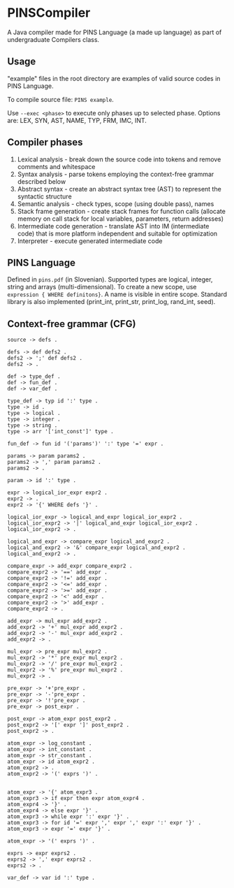 # PINSCompiler
A Java compiler made for PINS Language (a made up language) as part of undergraduate Compilers class.

## Usage
"example" files in the root directory are examples of valid source codes in PINS Language.

To compile source file: `PINS example`.

Use `--exec <phase>` to execute only phases up to selected phase. Options are: LEX, SYN, AST, NAME, TYP, FRM, IMC, INT.


## Compiler phases
1. Lexical analysis - break down the source code into tokens and remove comments and whitespace
2. Syntax analysis - parse tokens employing the context-free grammar described below
3. Abstract syntax - create an abstract syntax tree (AST) to represent the syntactic structure
4. Semantic analysis - check types, scope (using double pass), names
5. Stack frame generation - create stack frames for function calls (allocate memory on call stack for local variables, parameters, return addresses)
6. Intermediate code generation - translate AST into IM (intermediate code) that is more platform independent and suitable for optimization
7. Interpreter - execute generated intermediate code

## PINS Language
Defined in `pins.pdf` (in Slovenian).
Supported types are logical, integer, string and arrays (multi-dimensional).
To create a new scope, use `expression { WHERE definitons}`. A name is visible in entire scope.
Standard library is also implemented (print_int, print_str, print_log, rand_int, seed).


## Context-free grammar (CFG)
```
source -> defs .

defs -> def defs2 .
defs2 -> ';' def defs2 .
defs2 -> .

def -> type_def .
def -> fun_def .
def -> var_def .

type_def -> typ id ':' type .
type -> id .
type -> logical .
type -> integer .
type -> string .
type -> arr '['int_const']' type .

fun_def -> fun id '('params')' ':' type '=' expr .

params -> param params2 .
params2 -> ',' param params2 .
params2 -> .

param -> id ':' type .

expr -> logical_ior_expr expr2 .
expr2 -> .
expr2 -> '{' WHERE defs '}' .

logical_ior_expr -> logical_and_expr logical_ior_expr2 .
logical_ior_expr2 -> '|' logical_and_expr logical_ior_expr2 .
logical_ior_expr2 -> .

logical_and_expr -> compare_expr logical_and_expr2 .
logical_and_expr2 -> '&' compare_expr logical_and_expr2 .
logical_and_expr2 -> .

compare_expr -> add_expr compare_expr2 .
compare_expr2 -> '==' add_expr .
compare_expr2 -> '!=' add_expr .
compare_expr2 -> '<=' add_expr .
compare_expr2 -> '>=' add_expr .
compare_expr2 -> '<' add_expr .
compare_expr2 -> '>' add_expr .
compare_expr2 -> .

add_expr -> mul_expr add_expr2 .
add_expr2 -> '+' mul_expr add_expr2 .
add_expr2 -> '-' mul_expr add_expr2 .
add_expr2 -> .

mul_expr -> pre_expr mul_expr2 .
mul_expr2 -> '*' pre_expr mul_expr2 .
mul_expr2 -> '/' pre_expr mul_expr2 .
mul_expr2 -> '%' pre_expr mul_expr2 .
mul_expr2 -> .

pre_expr -> '+'pre_expr .
pre_expr -> '-'pre_expr .
pre_expr -> '!'pre_expr .
pre_expr -> post_expr .

post_expr -> atom_expr post_expr2 .
post_expr2 -> '[' expr ']' post_expr2 .
post_expr2 -> .

atom_expr -> log_constant .
atom_expr -> int_constant .
atom_expr -> str_constant .
atom_expr -> id atom_expr2 .
atom_expr2 -> .
atom_expr2 -> '(' exprs ')' .


atom_expr -> '{' atom_expr3 .
atom_expr3 -> if expr then expr atom_expr4 .
atom_expr4 -> '}' .
atom_expr4 -> else expr '}' .
atom_expr3 -> while expr ':' expr '}' .
atom_expr3 -> for id '=' expr ',' expr ',' expr ':' expr '}' .
atom_expr3 -> expr '=' expr '}' .

atom_expr -> '(' exprs ')' .

exprs -> expr exprs2 .
exprs2 -> ',' expr exprs2 .
exprs2 -> .

var_def -> var id ':' type .
```
